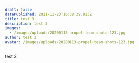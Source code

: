 ```yaml
---
draft: false
datePublished: 2021-11-23T16:38:39.813Z
title: test 3
description: test 3
images:
  - /images/uploads/20200113-propel-team-shots-123.jpg
author: test 3
avatar: /images/uploads/20200113-propel-team-shots-123.jpg
---
```

test 3